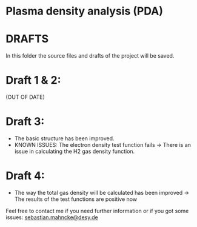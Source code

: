 # Plasma density analysis (PDA)

# DRAFTS

In this folder the source files and drafts of the project will be saved. 

# Draft 1 & 2:

(OUT OF DATE)

# Draft 3:

- The basic structure has been improved.
- KNOWN ISSUES: The electron density test function fails -> There is an issue in calculating the H2 gas density function.

# Draft 4:

- The way the total gas density will be calculated has been improved -> The results of the test functions are positive now


Feel free to contact me if you need further information or if you got some issues: sebastian.mahncke@desy.de


